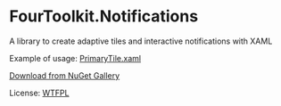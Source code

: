 # FourToolkit.Notifications

A library to create adaptive tiles and interactive notifications with XAML

Example of usage:
[PrimaryTile.xaml](https://github.com/cherepets/FourClient/blob/master/Universal%20Windows%20Platform/FourClient.Shared/Notifications/PrimaryTile.xaml "PrimaryTile.xaml")

[Download from NuGet Gallery](https://www.nuget.org/packages/FourToolkit.Notifications/ "Download from NuGet Gallery")

License: [WTFPL](http://www.wtfpl.net/txt/copying/ "WTFPL")
